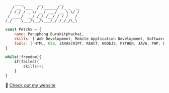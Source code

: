 ```batch
    ____       __       __
   / __ \___  / /______/ /_ _  __
  / /_/ / _ \/ __/ ___/ __ \ \/ /
 / ____/  __/ /_/ /__/ / / /   /
/_/    \___/\__/\___/_/ /_/_/\_\
```

```javascript
const Petchx = {
    name: Panuphong Burakitphachai,
    skills: [ Web Development, Mobile Application Development, Software Development, Ux/Ui Design ],
    tools: [ HTML, CSS, JAVASCRIPT, REACT, NODEJS, PYTHON, JAVA, PHP, DART, FLUTTER ],
}
```

```javascript
while(!freedom){
    if(failed){
        skills++;
    }
}
```

👾 <a href='https://petchx.dev'>Check out my website</a>
